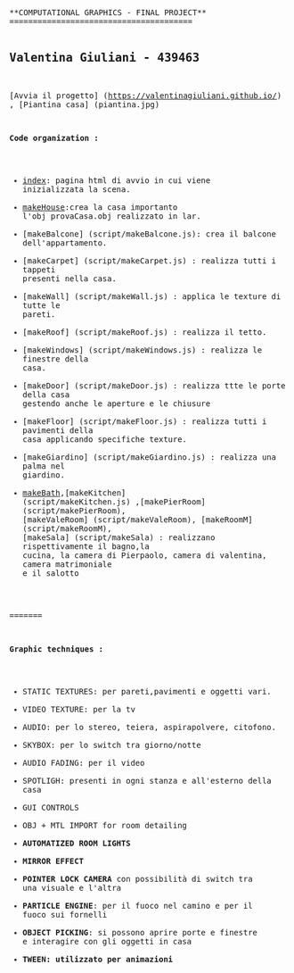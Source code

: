 
<!-- saved from url=(0081)https://raw.githubusercontent.com/cvdlab-cg/438541/master/final-project/Readme.md -->
<html><head><meta http-equiv="Content-Type" content="text/html; charset=UTF-8"></head><body><pre style="word-wrap: break-word; white-space: pre-wrap;">**COMPUTATIONAL GRAPHICS - FINAL PROJECT**
=======================================

Valentina Giuliani - 439463
--------------------------

[Avvia il progetto] (https://valentinagiuliani.github.io/)
, [Piantina casa] (piantina.jpg)

**Code organization :**

* [index](index.html): pagina html di avvio in cui viene inizializzata la scena.
* [makeHouse](script/makeHouse.js):crea la casa importanto l'obj provaCasa.obj realizzato in lar.
* [makeBalcone] (script/makeBalcone.js): crea il balcone dell'appartamento.
* [makeCarpet] (script/makeCarpet.js) : realizza tutti i tappeti presenti nella casa.
* [makeWall] (script/makeWall.js) : applica le texture di tutte le pareti.
* [makeRoof] (script/makeRoof.js) : realizza il tetto.
* [makeWindows] (script/makeWindows.js) : realizza le finestre della casa.
* [makeDoor] (script/makeDoor.js) : realizza ttte le porte della casa gestendo anche le aperture e le chiusure
* [makeFloor] (script/makeFloor.js) : realizza tutti i pavimenti della casa applicando specifiche texture.
* [makeGiardino] (script/makeGiardino.js) : realizza una palma nel giardino.
* [makeBath](script/makeBath.js),[makeKitchen] (script/makeKitchen.js) ,[makePierRoom] (script/makePierRoom), [makeValeRoom] (script/makeValeRoom), [makeRoomM] (script/makeRoomM), [makeSala] (script/makeSala) : realizzano rispettivamente il bagno,la cucina, la camera di Pierpaolo, camera di valentina, camera matrimoniale e il salotto

=======

**Graphic techniques :**

* STATIC TEXTURES: per pareti,pavimenti e oggetti vari.
* VIDEO TEXTURE: per la tv
* AUDIO: per lo stereo, teiera, aspirapolvere, citofono.
* SKYBOX: per lo switch tra giorno/notte
* AUDIO FADING: per il video
* SPOTLIGH: presenti in ogni stanza e all'esterno della casa
* GUI CONTROLS
* OBJ + MTL IMPORT for room detailing
* **AUTOMATIZED ROOM LIGHTS** 
* **MIRROR EFFECT** 
* **POINTER LOCK CAMERA**  con possibilità di switch tra una visuale e l'altra
* **PARTICLE ENGINE**: per il fuoco nel camino e per il fuoco sui fornelli
* **OBJECT PICKING**: si possono aprire porte e finestre e interagire con gli oggetti in casa
* **TWEEN: utilizzato per animazioni**

</pre></body></html>